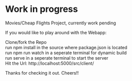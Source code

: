 # Work in progress
Movies/Cheap Flights Project, currently work pending   

If you would like to play around with the Webapp:   

Clone/fork the Repo   
run npm install in the source where package.json is located  
run npm run watch in a seperate terminal for dynamic build  
run serve in a seperate terminal to start the server  
Hit the Url: http://localhost:5000/src/client/  
  
Thanks for checking it out. Cheers!!  
